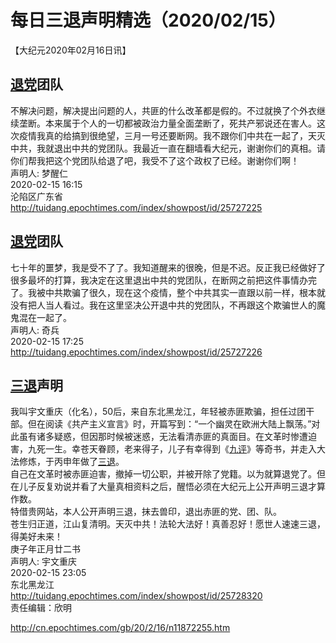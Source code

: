 # 每日三退声明精选（2020/02/15）
  
  
【大纪元2020年02月16日讯】  
## <a href="http://cn.epochtimes.com/gb/tag/%E9%80%80%E5%85%9A.html">退党</a>团队  
不解决问题，解决提出问题的人，共匪的什么改革都是假的。不过就换了个外衣继续垄断。本来属于个人的一切都被政治力量全面垄断了，死共产邪说还在害人。这次疫情我真的给搞到很绝望，三月一号还要断网。我不跟你们中共在一起了，天灭中共，我就退出中共的党团队。我最近一直在翻墙看大纪元，谢谢你们的真相。请你们帮我把这个党团队给退了吧，我受不了这个政权了已经。谢谢你们啊！  
声明人: 梦醒仁  
2020-02-15 16:15  
沦陷区广东省  
http://tuidang.epochtimes.com/index/showpost/id/25727225  
## <a href="http://cn.epochtimes.com/gb/tag/%E9%80%80%E5%85%9A.html">退党</a>团队  
七十年的噩梦，我是受不了了。我知道醒来的很晚，但是不迟。反正我已经做好了很多最坏的打算，我决定在这里退出中共的党团队，在断网之前把这件事情办完了。我被中共欺骗了很久，现在这个疫情，整个中共其实一直跟以前一样，根本就没有把人当人看过。我在这里坚决公开退中共的党团队，不再跟这个欺骗世人的魔鬼混在一起了。  
声明人: 奇兵  
2020-02-15 17:25  
http://tuidang.epochtimes.com/index/showpost/id/25727226  
## <a href="http://cn.epochtimes.com/gb/tag/%E4%B8%89%E9%80%80.html">三退</a>声明  
我叫宇文重庆（化名），50后，来自东北黑龙江，年轻被赤匪欺骗，担任过团干部。但在阅读《共产主义宣言》时，开篇写到：“一个幽灵在欧洲大陆上飘荡。”对此虽有诸多疑惑，但因那时候被迷惑，无法看清赤匪的真面目。在文革时惨遭迫害，九死一生。幸苍天眷顾，老来得子，儿子有幸得到《<a href="http://cn.epochtimes.com/gb/tag/%E4%B9%9D%E8%AF%84.html">九评</a>》等奇书，并走入大法修炼，于丙申年做了<a href="http://cn.epochtimes.com/gb/tag/%E4%B8%89%E9%80%80.html">三退</a>。  
自己在文革时被赤匪迫害，撤掉一切公职，并被开除了党籍。以为就算退党了。但在儿子反复劝说并看了大量真相资料之后，醒悟必须在大纪元上公开声明三退才算作数。  
特借贵网站，本人公开声明三退，抹去兽印，退出赤匪的党、团、队。  
苍生归正道，江山复清明。天灭中共！法轮大法好！真善忍好！愿世人速速三退，得美好未来！  
庚子年正月廿二书  
声明人: 宇文重庆  
2020-02-15 23:05  
东北黑龙江  
http://tuidang.epochtimes.com/index/showpost/id/25728320  
责任编辑：欣明  
  
  
  
http://cn.epochtimes.com/gb/20/2/16/n11872255.htm
